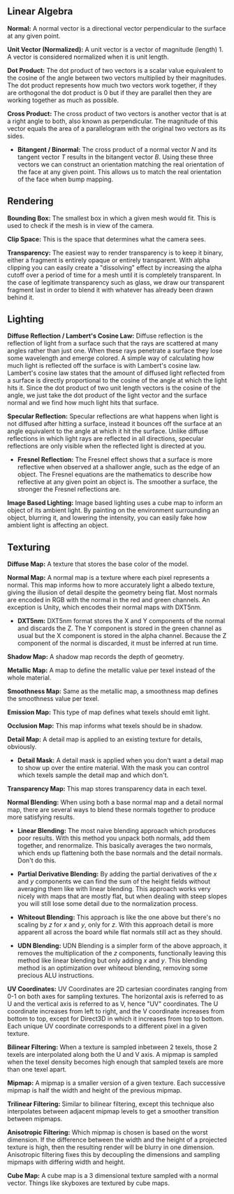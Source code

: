 ## Linear Algebra

**Normal:** A normal vector is a directional vector perpendicular to the surface at any given point.

**Unit Vector (Normalized):** A unit vector is a vector of magnitude (length) 1. A vector is considered normalized when it is unit length.

**Dot Product:** The dot product of two vectors is a scalar value equivalent to the cosine of the angle between two vectors multiplied by their magnitudes. The dot product represents how much two vectors work together, if they are orthogonal the dot product is 0 but if they are parallel then they are working together as much as possible.

**Cross Product:** The cross product of two vectors is another vector that is at a right angle to both, also known as perpendicular. The magnitude of this vector equals the area of a parallelogram with the original two vectors as its sides.

* **Bitangent / Binormal:** The cross product of a normal vector *N* and its tangent vector *T* results in the bitangent vector *B*. Using these three vectors we can construct an orientation matching the real orientation of the face at any given point. This allows us to match the real orientation of the face when bump mapping.

## Rendering

**Bounding Box:** The smallest box in which a given mesh would fit. This is used to check if the mesh is in view of the camera.

**Clip Space:** This is the space that determines what the camera sees.

**Transparency:** The easiest way to render transparency is to keep it binary, either a fragment is entirely opaque or entirely transparent. With alpha clipping you can easily create a "dissolving" effect by increasing the alpha cutoff over a period of time for a mesh until it is completely transparent. In the case of legitimate transparency such as glass, we draw our transparent fragment last in order to blend it with whatever has already been drawn behind it.

## Lighting

**Diffuse Reflection / Lambert's Cosine Law:** Diffuse reflection is the reflection of light from a surface such that the rays are scattered at many angles rather than just one. When these rays penetrate a surface they lose some wavelength and emerge colored. A simple way of calculating how much light is reflected off the surface is with Lambert's cosine law. Lambert's cosine law states that the amount of diffused light reflected from a surface is directly proportional to the cosine of the angle at which the light hits it. Since the dot product of two unit length vectors is the cosine of the angle, we just take the dot product of the light vector and the surface normal and we find how much light hits that surface.

**Specular Reflection:** Specular reflections are what happens when light is not diffused after hitting a surface, instead it bounces off the surface at an angle equivalent to the angle at which it hit the surface. Unlike diffuse reflections in which light rays are reflected in all directions, specular reflections are only visible when the reflected light is directed at you.

* **Fresnel Reflection:** The Fresnel effect shows that a surface is more reflective when observed at a shallower angle, such as the edge of an object. The Fresnel equations are the mathematics to describe how reflective at any given point an object is. The smoother a surface, the stronger the Fresnel reflections are.

**Image Based Lighting:** Image based lighting uses a cube map to inform an object of its ambient light. By painting on the environment surrounding an object, blurring it, and lowering the intensity, you can easily fake how ambient light is affecting an object.

## Texturing

**Diffuse Map:** A texture that stores the base color of the model.

**Normal Map:** A normal map is a texture where each pixel represents a normal. This map informs how to more accurately light a albedo texture, giving the illusion of detail despite the geometry being flat. Most normals are encoded in RGB with the normal in the red and green channels. An exception is Unity, which encodes their normal maps with DXT5nm.

* **DXT5nm:** DXT5nm format stores the X and Y components of the normal and discards the Z. The Y component is stored in the green channel as usual but the X component is stored in the alpha channel. Because the Z component of the normal is discarded, it must be inferred at run time.

**Shadow Map:** A shadow map records the depth of geometry.

**Metallic Map:** A map to define the metallic value per texel instead of the whole material.

**Smoothness Map:** Same as the metallic map, a smoothness map defines the smoothness value per texel.

**Emission Map:** This type of map defines what texels should emit light.

**Occlusion Map:** This map informs what texels should be in shadow.

**Detail Map:** A detail map is applied to an existing texture for details, obviously.

* **Detail Mask:** A detail mask is applied when you don't want a detail map to show up over the entire material. With the mask you can control which texels sample the detail map and which don't.

**Transparency Map:** This map stores transparency data in each texel.

**Normal Blending:** When using both a base normal map and a detail normal map, there are several ways to blend these normals together to produce more satisfying results.

* **Linear Blending:** The most naive blending approach which produces poor results. With this method you unpack both normals, add them together, and renormalize. This basically averages the two normals, which ends up flattening both the base normals and the detail normals. Don't do this.

* **Partial Derivative Blending:** By adding the partial derivatives of the *x* and *y* components we can find the sum of the height fields without averaging them like with linear blending. This approach works very nicely with maps that are mostly flat, but when dealing with steep slopes you will still lose some detail due to the normalization process. 

* **Whiteout Blending:** This approach is like the one above but there's no scaling by *z* for *x* and *y*, only for *z*. With this approach detail is more apparent all across the board while flat normals still act as they should.

* **UDN Blending:** UDN Blending is a simpler form of the above approach, it removes the multiplication of the *z* components, functionally leaving this method like linear blending but only adding *x* and *y*. This blending method is an optimization over whiteout blending, removing some precious ALU instructions.

**UV Coordinates:** UV Coordinates are 2D cartesian coordinates ranging from 0-1 on both axes for sampling textures. The horizontal axis is referred to as U and the vertical axis is referred to as V, hence "UV" coordinates. The U coordinate increases from left to right, and the V coordinate increases from bottom to top, except for Direct3D in which it increases from top to bottom. Each unique UV coordinate corresponds to a different pixel in a given texture.

**Bilinear Filtering:** When a texture is sampled inbetween 2 texels, those 2 texels are interpolated along both the U and V axis. A mipmap is sampled when the texel density becomes high enough that sampled texels are more than one texel apart.

**Mipmap:** A mipmap is a smaller version of a given texture. Each successive mipmap is half the width and height of the previous mipmap.

**Trilinear Filtering:** Similar to bilinear filtering, except this technique also interpolates between adjacent mipmap levels to get a smoother transition between mipmaps.

**Anisotropic Filtering:** Which mipmap is chosen is based on the worst dimension. If the difference between the width and the height of a projected texture is high, then the resulting render will be blurry in one dimension. Anisotropic filtering fixes this by decoupling the dimensions and sampling mipmaps with differing width and height.

**Cube Map:** A cube map is a 3 dimensional texture sampled with a normal vector. Things like skyboxes are textured by cube maps.
